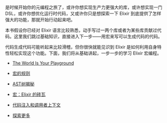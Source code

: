 是时候开始你的元编程之旅了，或许你想实现生产力更强大的库，或许想实现一门 DSL，或许你想优化运行时代码，又或许你只是想探索一下 Elixir 到底提供了怎样强大的功能，那就开始行动起来吧。

本书假设你已经对 Elixir 语言比较熟悉，动手写过一两个库或者为某些库贡献过代码。这里我们跳过基础知识，直接进入下一步——用宏来写可以生成代码的代码。

代码生成代码可能听起来比较滑稽，但你很快就能见识到 Elixir 是如何利用自身特性轻松实现这个功能。下面，我们将从基础讲起，一步一步的学习 Elixir 宏编程。

- [The World Is Your Playground](section1.md)

- [宏的规则](section2.md)

- [AST树揭秘](section3.md)

- [宏：Elixir 的砖瓦](section3.md)

- [代码注入和调用者上下文](section4.md)

- [探索更多](section5.md)

